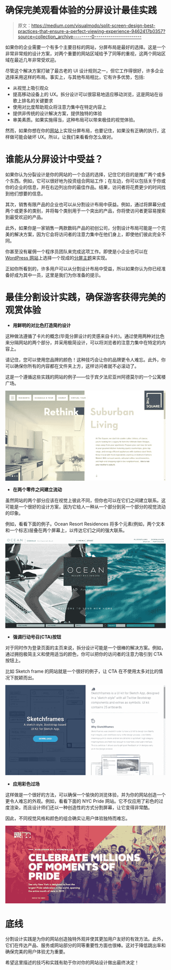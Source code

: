 # 确保完美观看体验的分屏设计最佳实践

> 原文：<https://medium.com/visualmodo/split-screen-design-best-practices-that-ensure-a-perfect-viewing-experience-9462417b0357?source=collection_archive---------0----------------------->

如果你的企业需要一个有多个主要目标的网站，分屏布局是最好的选择。这是一个非常非常规的设计方案，对两个重要的网站区域给予了同等的重视，这两个网站区域在最近几年非常受欢迎。

尽管这个解决方案打破了最古老的 UI 设计规则之一，但它工作得很好，许多企业选择采用这样的布局。事实上，与其他布局相比，它有许多优势，包括:

*   从视觉上吸引观众
*   提高移动设备上的 UX。拆分设计可以很容易地适应移动浏览，这是网站在谷歌上排名的关键要求
*   使用对比度帮助观众将注意力集中在特定内容上
*   提供非传统的设计解决方案，提供独特的体验
*   审美素质。如果实施得当，这种布局可以带来极佳的视觉体验。

然而，如果你想在你的[网站](https://awards.visualmodo.com/)上实现分屏布局，也要记住，如果没有正确的执行，这样做可能会破坏 UX。所以，让我们来看看你怎么做对。

# 谁能从分屏设计中受益？

如果你认为分裂设计是你的网站的一个合适的选择，记住它的目的是推广两个或多个东西。例如，它可以很好地为投资组合网站工作；在左边，你可以包括关于你或你的企业的信息，并在右边列出你的最佳作品。结果，访问者将花费更少的时间找到他们想要的信息。

其次，销售有限产品的企业也可以从分割设计布局中获益。例如，通过将屏幕分成两个或更多的类别，并将每个类别用于一个突出的产品，你将使访问者更容易搜索到最受欢迎的产品。

此外，如果你是一家销售一两款数码产品的初创公司，分割设计布局可能是一个完美的解决方案，因为它会将访问者的注意力集中在他们身上，即使他们彼此完全不同。

你甚至没有雇佣一个程序员团队来完成这项工作。即使是小企业也可以在 [WordPress 网站](https://www.websitetooltester.com/en/website-with-wordpress/)上选择一个现成的[分屏主题](https://visualmodo.com/theme/seller-ecommerce-wordpress-theme/)来实现。

正如你所看到的，许多用户可以从分割设计布局中受益，所以如果你认为你已经准备好成为其中一员，这里是我们为你准备的提示。

# 最佳分割设计实践，确保游客获得完美的观赏体验

*   **用鲜明的对比色打造简约设计**

这种做法遵循了卡片的概念(毕竟分屏设计的灵感来自卡片)。通过使用两种对比色来分隔网站的两个部分，并采用极简设计，可以将浏览者的注意力集中在特定的内容上。

请记住，您可以使用您品牌的颜色！这种技巧会让你的品牌更令人难忘。此外，你可以确保你所有的内容都在文件夹上方，这样访问者就不必滚动了。

这是一个遵循这些实践的网站的例子——位于宾夕法尼亚州阿德莫尔的一个公寓楼广场。

![](img/f2a4a601d5d62ca829f9f042080f31df.png)

*   **在两个零件之间建立流动**

虽然网站的两个部分应该在视觉上彼此不同，但你也可以在它们之间建立联系。这可能是一个很好的设计方案，因为它给人一种从一个部分到另一个部分的视觉流动的印象。

例如，看看下面的例子。Ocean Resort Residences 将多个元素(例如，两个文本和一个标志)层叠在两个屏幕上，以传达它们之间的强大联系。

![](img/902e7560464009fdcc428a6edb44ea18.png)

*   **强调行动号召(CTA)按钮**

对于同时作为登录页面的主页来说，拆分设计可能是一个很棒的解决方案。例如，通过拥抱极简主义和使用适当的颜色，你可以把你的访问者的注意力吸引到 CTA 按钮上。

比如 Sketch frame 的网站就是一个很好的例子，让 CTA 在不使用太多对比的情况下脱颖而出。

![](img/dabbaefc8a06305c52d0a65c9943e980.png)

*   **应用彩色过场**

这样做是一个很好的方法，可以确保一个愉快的浏览体验，并为你的网站创造一个更令人难忘的外观。例如，看看下面的 NYC Pride 网站。它不仅应用了彩色的过度渲染，而且设计师们还以一种创造性的方式分割屏幕，让它变得非常酷。

因此，不同视觉风格和颜色的组合确实让用户体验独特而难忘。

![](img/8b24e3bb82a247249a2dfb445d319439.png)

# 底线

分割设计实践是为你的网站创造独特外观并使其更加用户友好的有效方法。此外，它们在传达产品、服务或网站部分的同等重要性方面也很棒。这对于降低跳出率和确保完美的用户体验尤为重要。

希望这里描述的技巧和实践有助于你对你的网站设计做出最终决定！